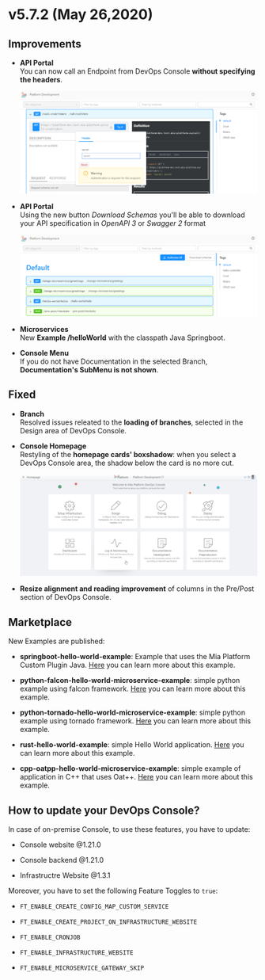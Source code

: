 # v5.7.2 (May 26,2020)

## Improvements

* **API Portal**       
    You can now call an Endpoint from DevOps Console **without specifying the headers**.

    ![API-portal-header](img/API-portal-header.png)

* **API Portal**     
    Using the new button *Download Schemas* you'll be able to download your API specification in *OpenAPI 3* or *Swagger 2* format

    ![download-schemas](img/download-schemas.png)

* **Microservices**      
    New **Example /helloWorld** with the classpath Java Springboot.


* **Console Menu**        
    If you do not have Documentation in the selected Branch, **Documentation's SubMenu is not shown**.


## Fixed

* **Branch**      
    Resolved issues releated to the **loading of branches**, selected in the Design area of DevOps Console.

* **Console Homepage**     
    Restyling of the **homepage cards' boxshadow**: when you select a DevOps Console area, the shadow below the card is no more cut.

    ![card-shadow](img/card-shadow.png)

* **Resize alignment and reading improvement** of columns in the Pre/Post section of DevOps Console.


## Marketplace
New Examples are published:

* **springboot-hello-world-example**: Example that uses the Mia Platform Custom Plugin Java. [Here](https://github.com/mia-platform-marketplace/springboot-hello-world-example) you can learn more about this example.

* **python-falcon-hello-world-microservice-example**: simple python example using falcon framework. [Here](https://github.com/mia-platform-marketplace/python-falcon-hello-world-microservice-example) you can learn more about this example.

* **python-tornado-hello-world-microservice-example**: simple python example using tornado framework. [Here](https://github.com/mia-platform-marketplace/python-tornado-hello-world-microservice-example) you can learn more about this example.

* **rust-hello-world-example**: simple Hello World application. [Here](https://github.com/mia-platform-marketplace/rust-hello-world-example) you can learn more about this example.

* **cpp-oatpp-hello-world-microservice-example**: simple example of application in C++ that uses Oat++. [Here](https://github.com/mia-platform-marketplace/cpp-oatpp-hello-world-microservice-example) you can learn more about this example.


## How to update your DevOps Console?

In case of on-premise Console, to use these features, you have to update:

* Console website @1.21.0

* Console backend @1.21.0

* Infrastructre Website @1.3.1

Moreover, you have to set the following Feature Toggles to `true`:

* `FT_ENABLE_CREATE_CONFIG_MAP_CUSTOM_SERVICE`   

* `FT_ENABLE_CREATE_PROJECT_ON_INFRASTRUCTURE_WEBSITE`   

* `FT_ENABLE_CRONJOB`    

* `FT_ENABLE_INFRASTRUCTURE_WEBSITE`   

* `FT_ENABLE_MICROSERVICE_GATEWAY_SKIP`    